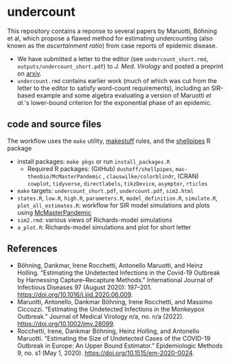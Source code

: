 # undercount

This repository contains a reponse to several papers by Maruotti, Böhning et al, which propose a flawed method for estimating undercounting (also known as the *ascertainment ratio*) from case reports of epidemic disease.

- We have submitted a letter to the editor (see `undercount_short.rmd`, `outputs/undercount_short.pdf`) to *J. Med. Virology* and posted a preprint on [arxiv](https://t.co/ki3OoysqNb).
- `undercount.rmd` contains earlier work (much of which was cut from the letter to the editor to satisfy word-count requirements), including an SIR-based example and some algebra evaluating a version of Maruotti *et al.*'s lower-bound criterion for the exponential phase of an epidemic.

## code and source files

The workflow uses the `make` utility, [makestuff](https://github.com/dushoff/makestuff) rules, and the [shellpipes](https://github.com/dushoff/shellpipes) R package
- install packages: `make pkgs` or run `install_packages.R`
    - Required R packages: (GitHub) `dushoff/shellpipes`, `mac-theobio/McMasterPandemic` , `clauswilke/colorblindr`, (CRAN) `cowplot`, `tidyverse`, `directlabels`, `tikzDevice`, `asymptor`, `rticles`
- `make` targets: `undercount_short.pdf`, `undercount.pdf`, `sim2.html`
- `states.R`, `low.R`, `high.R`, `parameters.R`, `model_definition.R`, `simulate.R`, `plot_all_estimates.R`: workflow for SIR model simulations and plots using [McMasterPandemic](https://github.com/mac-theobio/McMasterPandemic)
- `sim2.rmd`: various views of Richards-model simulations
- `a_plot.R`: Richards-model simulations and plot for short letter

## References

- Böhning, Dankmar, Irene Rocchetti, Antonello Maruotti, and Heinz Holling. “Estimating the Undetected Infections in the Covid-19 Outbreak by Harnessing Capture–Recapture Methods.” International Journal of Infectious Diseases 97 (August 2020): 197–201. https://doi.org/10.1016/j.ijid.2020.06.009.
- Maruotti, Antonello, Dankmar Böhning, Irene Rocchetti, and Massimo Ciccozzi. “Estimating the Undetected Infections in the Monkeypox Outbreak.” Journal of Medical Virology n/a, no. n/a (2022). https://doi.org/10.1002/jmv.28099.
- Rocchetti, Irene, Dankmar Böhning, Heinz Holling, and Antonello Maruotti. “Estimating the Size of Undetected Cases of the COVID-19 Outbreak in Europe: An Upper Bound Estimator.” Epidemiologic Methods 9, no. s1 (May 1, 2020). https://doi.org/10.1515/em-2020-0024.

